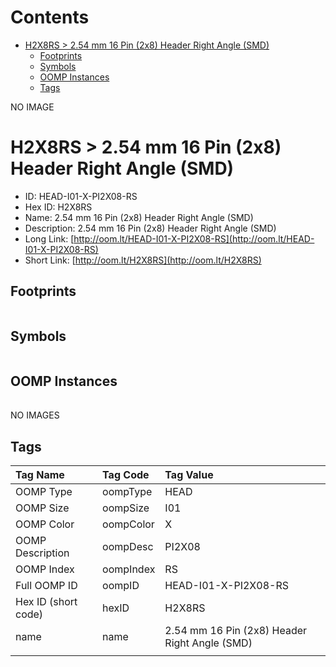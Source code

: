 



Contents
========

* [H2X8RS > 2.54 mm 16 Pin (2x8) Header Right Angle (SMD)](#h2x8rs--254-mm-16-pin-2x8-header-right-angle-smd)
	* [Footprints](#footprints)
	* [Symbols](#symbols)
	* [OOMP Instances](#oomp-instances)
	* [Tags](#tags)
  
NO IMAGE  
# H2X8RS > 2.54 mm 16 Pin (2x8) Header Right Angle (SMD)

- ID: HEAD-I01-X-PI2X08-RS
- Hex ID: H2X8RS
- Name: 2.54 mm 16 Pin (2x8) Header Right Angle (SMD)
- Description: 2.54 mm 16 Pin (2x8) Header Right Angle (SMD)
- Long Link: [http://oom.lt/HEAD-I01-X-PI2X08-RS](http://oom.lt/HEAD-I01-X-PI2X08-RS)
- Short Link: [http://oom.lt/H2X8RS](http://oom.lt/H2X8RS)

## Footprints
  

||||
| :--- | :--- | :--- |

## Symbols
  

||||
| :--- | :--- | :--- |

## OOMP Instances
  

||||
| :--- | :--- | :--- |
  
NO IMAGES  
## Tags
  

|Tag Name|Tag Code|Tag Value|
| :--- | :--- | :--- |
|OOMP Type|oompType|HEAD|
|OOMP Size|oompSize|I01|
|OOMP Color|oompColor|X|
|OOMP Description|oompDesc|PI2X08|
|OOMP Index|oompIndex|RS|
|Full OOMP ID|oompID|HEAD-I01-X-PI2X08-RS|
|Hex ID (short code)|hexID|H2X8RS|
|name|name|2.54 mm 16 Pin (2x8) Header Right Angle (SMD)|
||||
